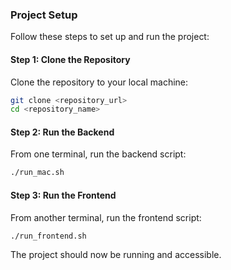 ### Project Setup

Follow these steps to set up and run the project:

#### Step 1: Clone the Repository
Clone the repository to your local machine:
```bash
git clone <repository_url>
cd <repository_name>
```

#### Step 2: Run the Backend
From one terminal, run the backend script:
```bash
./run_mac.sh
```

#### Step 3: Run the Frontend
From another terminal, run the frontend script:
```bash
./run_frontend.sh
```

The project should now be running and accessible.

